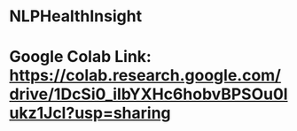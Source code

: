 # NLPHealthInsight
# Google Colab Link: https://colab.research.google.com/drive/1DcSi0_iIbYXHc6hobvBPSOu0lukz1Jcl?usp=sharing
